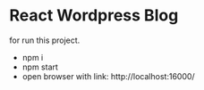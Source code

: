 # React Wordpress Blog

for run this project.
- npm i
- npm start
- open browser with link: http://localhost:16000/ 
